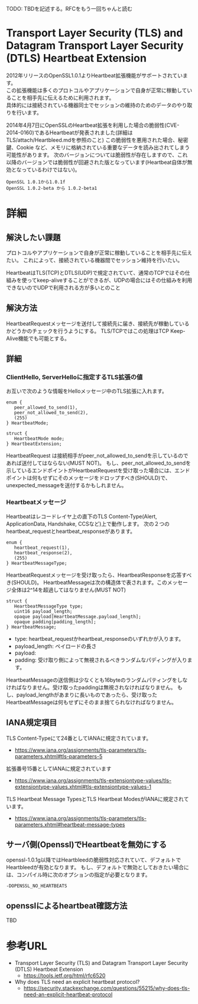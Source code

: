 TODO: TBDを記述する。RFCをもう一回ちゃんと読む

# Transport Layer Security (TLS) and Datagram Transport Layer Security (DTLS) Heartbeat Extension
2012年リリースのOpenSSL1.0.1よりHeartbeat拡張機能がサポートされています。  
この拡張機能は多くのプロトコルやアプリケーションで自身が正常に稼動していることを相手先に伝えるために利用されます。  
具体的には接続されている機器同士でセッションの維持のためのデータのやり取りを行います。  

2014年4月7日にOpenSSLのHeartbeat拡張を利用した場合の脆弱性(CVE-2014-0160)であるHeartbeatが発表されました(詳細はTLS/attach/Heartbleed.mdを参照のこと)
この脆弱性を悪用された場合、秘密鍵、Cookie など、メモリに格納されている重要なデータを読み出されてしまう可能性があります。
次のバージョンについては脆弱性が存在しますので、これ以降のバージョンでは脆弱性が回避された版となっています(Heartbeat自体が無効となっているわけではない)。
```
OpenSSL 1.0.1から1.0.1f
OpenSSL 1.0.2-beta から 1.0.2-beta1
```

# 詳細

## 解決したい課題
プロトコルやアプリケーションで自身が正常に稼動していることを相手先に伝えたい。
これによって、接続されている機器間でセッション維持を行いたい。

HeartbeatはTLS(TCP)とDTLS(UDP)で規定されていて、通常のTCPではその仕組みを使ってkeep-aliveすることができるが、UDPの場合にはその仕組みを利用できないのでUDPで利用される方が多いとのこと


## 解決方法
HeartbeatRequestメッセージを送付して接続先に届き、接続先が稼動しているかどうかのチェックを行うようにする。
TLS/TCPではこの処理はTCP Keep-Alive機能でも可能とする。


## 詳細

### ClientHello, ServerHelloに指定するTLS拡張の値
お互いで次のような情報をHelloメッセージ中のTLS拡張に入れます。
```
enum {
   peer_allowed_to_send(1),
   peer_not_allowed_to_send(2),
   (255)
} HeartbeatMode;

struct {
   HeartbeatMode mode;
} HeartbeatExtension;
```

HeartbeatRequest は接続相手がpeer_not_allowed_to_sendを示しているのであれば送付してはならない(MUST NOT)。
もし、peer_not_allowed_to_sendを示しているエンドポイントがHeartbeatRequestを受け取った場合には、エンドポイントは何もせずにそのメッセージをドロップすべき(SHOULD)で、unexpected_messageを送付するかもしれません。

### Heartbeatメッセージ
Heartbeatはレコードレイヤ上の直下のTLS Content-Type(Alert, ApplicationData, Handshake, CCSなど)上で動作します。
次の２つのheartbeat_requestとheartbeat_responseがあります。
```
enum {
   heartbeat_request(1),
   heartbeat_response(2),
   (255)
} HeartbeatMessageType;
```

HeartbeatRequestメッセージを受け取ったら、HeartbeatResponseを応答すべき(SHOULD)。
HeartbeatMessageは次の構造体で表されます。このメッセージ全体は2^14を超過してはなりません(MUST NOT)
```
struct {
   HeartbeatMessageType type;
   uint16 payload_length;
   opaque payload[HeartbeatMessage.payload_length];
   opaque padding[padding_length];
} HeartbeatMessage;
```

- type: heartbeat_requestかheartbeat_responseのいずれかが入ります。
- payload_length: ペイロードの長さ
- payload: 
- padding: 受け取り側によって無視されるべきランダムなパディングが入ります。

HeartbeatMessageの送信側は少なくとも16byteのランダムパティングをしなければなりません。受け取ったpaddingは無視されなければなりません。
もし、payload_lengthがあまりに長いものであったら、受け取ったHeartbeatMessageは何もせずにそのまま捨てられなければなりません。



## IANA規定項目
TLS Content-Typeにて24番としてIANAに規定されています。
- https://www.iana.org/assignments/tls-parameters/tls-parameters.xhtml#tls-parameters-5

拡張番号15番としてIANAに規定されています
- https://www.iana.org/assignments/tls-extensiontype-values/tls-extensiontype-values.xhtml#tls-extensiontype-values-1

TLS Heartbeat Message TypesとTLS Heartbeat ModesがIANAに規定されています。
- https://www.iana.org/assignments/tls-parameters/tls-parameters.xhtml#heartbeat-message-types

## サーバ側(Openssl)でHeartbeatを無効にする
openssl-1.0.1g以降ではHeartbleedの脆弱性対応されていて、デフォルトでHeartbleedが有効となります。
もし、デフォルトで無効としておきたい場合には、コンパイル時に次のオプションの指定が必要となります。
```
-DOPENSSL_NO_HEARTBEATS
```

## opensslによるheartbeat確認方法
TBD

# 参考URL
- Transport Layer Security (TLS) and Datagram Transport Layer Security (DTLS) Heartbeat Extension
  - https://tools.ietf.org/html/rfc6520
- Why does TLS need an explicit heartbeat protocol?
  - https://security.stackexchange.com/questions/55215/why-does-tls-need-an-explicit-heartbeat-protocol
